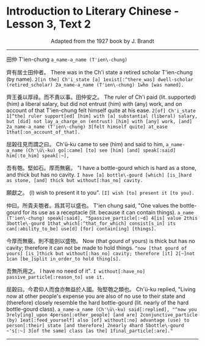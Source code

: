 # Introduction to Literary Chinese - Lesson 3, Text 2

<center>Adapted from the 1927 book by J. Brandt</center>

---

田仲
T'ien-chung
`a_name-a_name (T'ien\-chung)`

齊有居士田仲者。
There was in the Ch'i state a retired scholar T'ien-chung (by name).
`2[in the] Ch'i_state [a] 1exist[:^there_was] dwell-scholar (retired_scholar) 2a_name-a_name (T'ien\-chung) 1who [was named].`

齊王養以厚祿。而不責以事。田仲安之。
The ruler of Ch'i paid (lit. supported) (him) a liberal salary, but did not entrust (him) with (any) work, and on account of that T'ien-chung felt himself quite at his ease.
`2[of] Ch'i_state 1[^the] ruler support[ed] [him] with [a] substantial (liberal) salary, but [did] not lay_a_charge_on (entrust) [him] with [any] work, [and] 2a_name-a_name (T'ien\-chung) 3[felt himself quite] at_ease 1that[:on_account_of_that].`

屈榖往見而謂之曰。
Ch'ü-ku came to see (him) and said to him,
`a_name-a_name (Ch'\ü\-ku) go[:came] [to] see [him] [and] speak[:said] him[:to_him] speak[:~],`

吾有匏。堅如石。厚而無竅。
"I have a bottle-gourd which is hard as a stone, and thick but has no cavity.
`I have [a] bottle\-gourd [which] [is_]hard as stone, [and] thick but without[:has_no] cavity.`

願獻之。
(I) wish to present it to you".
`[I] wish [to] present it [to you].`

仲曰。所貴夫匏者。爲其可以盛也。
T'ien chung said, "One values the bottle-gourd for its use as a receptacle (lit. because it can contain things).
`a_name (T'ien\-chung) speak[:said], "5passive_particle[:~d] 4[is] value 2this 3bottle\-gourd 1that_which[:^that_for_which] consist[s_in] its can[:ability_to_be] use[d] [for] contain[ing] [things].`

今厚而無竅。則不能剖以盛物。
Now (that gourd of yours) is thick but has no cavity; therefore it can not be made to hold things.
`^now [that gourd of yours] [is_]thick but without[:has_no] cavity; therefore [it] 2[~]not 1can [be_]split in_order_to hold thing[s].`

吾無所用之。
I have no need of it".
`I without[:have_no] passive_particle[:reason_to] use it.`

屈穀曰。今君仰人而食亦無益於人國。殆堅匏之類也。
Ch'ü-ku replied, "Living now at other people's expense you are also of no use to their state and (therefore) closely resemble the hard bottle-gourd (lit. nearly of the hard bottle-gourd class).
`a_name-a_name (Ch'\ü\-ku) said[:replied], "^now you 3rely[ing]_upon 4person[:other_people] [and are] 2conjunctive_particle (by) 1eat[:feed_yourself] also [of] without[:no] advantage (use) to person[:their] state [and therefore] 2nearly 4hard 5bottle\-gourd ~'s[:~] 3[of the same] class [as the] 1final_particle[:are]."`

---
